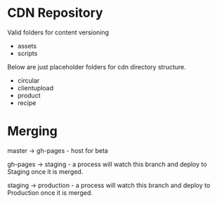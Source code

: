 CDN Repository
===============

Valid folders for content versioning
- assets
- scripts

Below are just placeholder folders for cdn directory structure.
- circular
- clientupload
- product
- recipe

Merging
=======
master -> gh-pages - host for beta

gh-pages -> staging - a process will watch this branch and deploy to Staging once it is merged.

staging -> production - a process will watch this branch and deploy to Production once it is merged.


